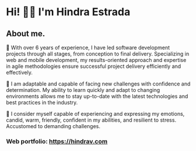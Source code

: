 # Hi! 👋🏼 I'm Hindra Estrada

## About me.

🎯 With over 6 years of experience, I have led software development projects through all stages, from conception to final delivery.
Specializing in web and mobile development, my results-oriented approach and expertise in agile methodologies ensure successful project delivery efficiently and effectively.

🚀 I am adaptable and capable of facing new challenges with confidence and determination.
My ability to learn quickly and adapt to changing environments allows me to stay up-to-date with the latest technologies and best practices in the industry.

🔋 I consider myself capable of experiencing and expressing my emotions, candid, warm, friendly, confident in my abilities, and resilient to stress. Accustomed to demanding challenges.

### Web portfolio: https://hindrav.com
